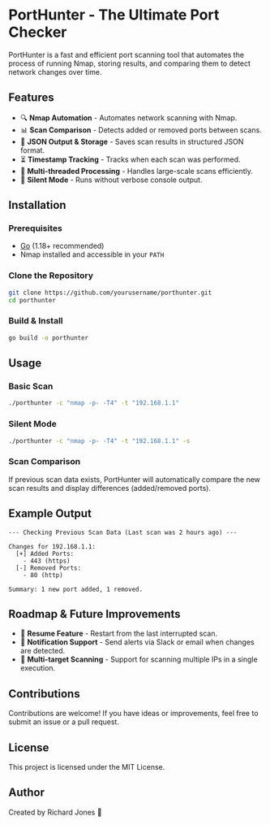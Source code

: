 # PortHunter - The Ultimate Port Checker

PortHunter is a fast and efficient port scanning tool that automates the process of running Nmap, storing results, and comparing them to detect network changes over time.

## Features

- 🔍 **Nmap Automation** - Automates network scanning with Nmap.
- 📊 **Scan Comparison** - Detects added or removed ports between scans.
- 💄 **JSON Output & Storage** - Saves scan results in structured JSON format.
- ⏳ **Timestamp Tracking** - Tracks when each scan was performed.
- 🚀 **Multi-threaded Processing** - Handles large-scale scans efficiently.
- 🔔 **Silent Mode** - Runs without verbose console output.

## Installation

### Prerequisites
- [Go](https://go.dev/doc/install) (1.18+ recommended)
- Nmap installed and accessible in your `PATH`

### Clone the Repository
```sh
git clone https://github.com/yourusername/porthunter.git
cd porthunter
```

### Build & Install
```sh
go build -o porthunter
```

## Usage

### Basic Scan
```sh
./porthunter -c "nmap -p- -T4" -t "192.168.1.1"
```

### Silent Mode
```sh
./porthunter -c "nmap -p- -T4" -t "192.168.1.1" -s
```

### Scan Comparison
If previous scan data exists, PortHunter will automatically compare the new scan results and display differences (added/removed ports).

## Example Output
```
--- Checking Previous Scan Data (Last scan was 2 hours ago) ---

Changes for 192.168.1.1:
  [+] Added Ports:
    - 443 (https)
  [-] Removed Ports:
    - 80 (http)

Summary: 1 new port added, 1 removed.
```

## Roadmap & Future Improvements
- 🔄 **Resume Feature** - Restart from the last interrupted scan.
- 🔔 **Notification Support** - Send alerts via Slack or email when changes are detected.
- 📡 **Multi-target Scanning** - Support for scanning multiple IPs in a single execution.

## Contributions
Contributions are welcome! If you have ideas or improvements, feel free to submit an issue or a pull request.

## License
This project is licensed under the MIT License.

## Author
Created by Richard Jones 🚀
